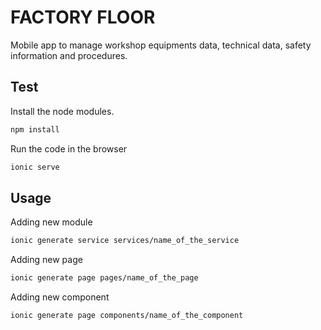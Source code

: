 # FACTORY FLOOR
Mobile app to manage workshop equipments data, technical data, safety information and procedures.

## Test
Install the node modules.

```bash
npm install
```

Run the code in the browser

```bash
ionic serve
```

## Usage
Adding new module

```bash
ionic generate service services/name_of_the_service
```

Adding new page

```bash
ionic generate page pages/name_of_the_page
```

Adding new component

```bash
ionic generate page components/name_of_the_component
```